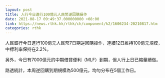 ```yaml
---
layout: post
title: 人行今日進行100億元人民幣逆回購操作
date: 2021-08-17 09:49:37.000000000 +08:00
link: https://news.rthk.hk/rthk/ch/component/k2/1606234-20210817.htm
categories: rthk
---
```


人民銀行今日進行100億元人民幣7日期逆回購操作，連續12日維持100億元規模，中標利率保持在2.2%。

另外，今日有7000億元的中期借貸便利（MLF）到期，但人行上日已縮量續做。

路透統計，本周逆回購到期規模為500億元，均勻分布在5個工作日。
